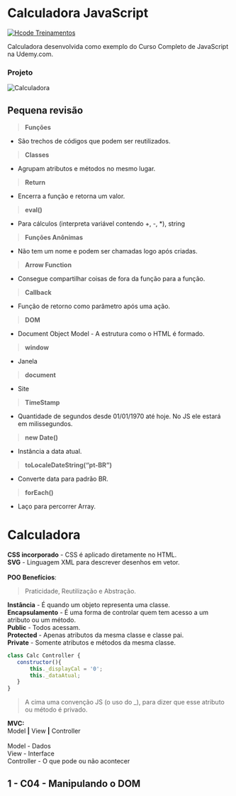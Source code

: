 # Calculadora JavaScript

[![Hcode Treinamentos](https://www.hcode.com.br/res/img/hcode-200x100.png)](https://www.hcode.com.br)

Calculadora desenvolvida como exemplo do Curso Completo de JavaScript na Udemy.com.

### Projeto
![Calculadora](https://firebasestorage.googleapis.com/v0/b/hcode-com-br.appspot.com/o/calculadora-hcode.jpg?alt=media&token=5406aa3f-b965-401c-9b4e-654609c78b33)

## Pequena revisão
>**Funções**
- São trechos de códigos que podem ser reutilizados.  

>**Classes**
- Agrupam atributos e métodos no mesmo lugar.  

>**Return**  
- Encerra a função e retorna um valor.  

>**eval()**  
- Para cálculos (interpreta variável contendo +, -, *), string  

>**Funções Anônimas**
- Não tem um nome e podem ser chamadas logo após criadas.  

>**Arrow Function**
- Consegue compartilhar coisas de fora da função para a função.  

>**Callback**
- Função de retorno como parâmetro após uma ação.  

>**DOM**  
- Document Object Model - A estrutura como o HTML é formado.  

>**window**
- Janela  

>**document**
- Site  

>**TimeStamp**  
- Quantidade de segundos desde 01/01/1970 até hoje. No JS ele estará em milissegundos.  

>**new Date()**  
- Instância a data atual.  

>**toLocaleDateString(“pt-BR”)**  
- Converte data para padrão BR.  

>**forEach()**  
- Laço para percorrer Array.  

# Calculadora

**CSS incorporado** - CSS é aplicado diretamente no HTML.  
**SVG** - Linguagem XML para descrever desenhos em vetor.  
<br>
**POO Benefícios**:
>Praticidade, Reutilização e Abstração.

**Instância** - É quando um objeto representa uma classe.  
**Encapsulamento** - É uma forma de controlar quem tem acesso a um atributo ou um método.  
**Public** -  Todos acessam.  
**Protected** -  Apenas atributos da mesma classe e classe pai.  
**Private** - Somente atributos e métodos da mesma classe.  

```js
class Calc Controller {
   constructor(){
       this._displayCal = '0';
       this._dataAtual;
   }
}
```
>A cima uma convenção JS (o uso do _), para dizer que esse atributo ou método é privado.

**MVC:**  
Model **|** View **|** Controller  
<br>
Model - Dados  
View - Interface  
Controller - O que pode ou não acontecer  

## 1 - C04 - Manipulando o DOM
